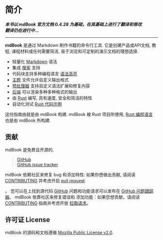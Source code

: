 # 简介

***本书以 mdBook 官方文档 0.4.28 为基础，在其基础上进行了翻译和修改***  
***翻译仍在进行中...***

---

**mdBook** 是通过 Markdown 制作书籍的命令行工具.
它是创建产品或API文档, 教程, 课程材料或任何需要简洁, 易于浏览和可定制的演示文档的理想选择.

* 轻量化 [Markdown] 语法
* 集成 [搜索][search] 支持
* 代码块支持多种编程语言 [语法高亮][syntax highlighting]
* [主题][Theme] 文件允许自定义输出格式
* [预处理器][Preprocessors] 支持自定义语法扩展和修复内容
* [后端][Backends] 可以渲染多种多种格式的输出
* 由 [Rust] 编写, 具有速度, 安全和简洁的特性
* 自动化测试 [Rust 代码示例][Rust code samples]

这份指南由就是由 mdBook 构建.
mdBook 被 Rust 项目所使用, [Rust 编程语言][trpl] 也是由 mdBook 所构建.

[Markdown]: format/markdown.md
[search]: guide/reading.md
[syntax highlighting]: format/theme/syntax-highlighting.md
[theme]: format/theme/index.html
[preprocessors]: format/configuration/preprocessors.md
[backends]: format/configuration/renderers.md
[Rust]: https://www.rust-lang.org/
[trpl]: https://doc.rust-lang.org/book/
[Rust code samples]: cli/test.md

## 贡献

mdBook 是免费且开源的.  

> [GitHub](https://github.com/rust-lang/mdBook)  
> [GitHub issue tracker](https://github.com/rust-lang/mdBook/issues) 

mdBook 依赖社区来修复 bug 和添加特性: 
如果你想做出贡献, 请阅读 [CONTRIBUTING](https://github.com/rust-lang/mdBook/blob/master/CONTRIBUTING.md) 
并考虑开启 [pull request](https://github.com/rust-lang/mdBook/pulls).

。 您可以在上找到源代码
[GitHub](https://github.com/rust-lang/mdBook) 问题和功能请求可以发布在
[GitHub 问题跟踪器](https://github.com/rust-lang/mdBook/issues)。 mdBook 依靠社区来修复错误和
添加功能：如果您想贡献，请阅读
[CONTRIBUTING](https://github.com/rust-lang/mdBook/blob/master/CONTRIBUTING.md) 指南并考虑开放
[拉取请求](https://github.com/rust-lang/mdBook/pulls)。

## 许可证 License

mdBook 的源码和文档遵循 
[Mozilla Public License v2.0](https://www.mozilla.org/MPL/2.0/).
